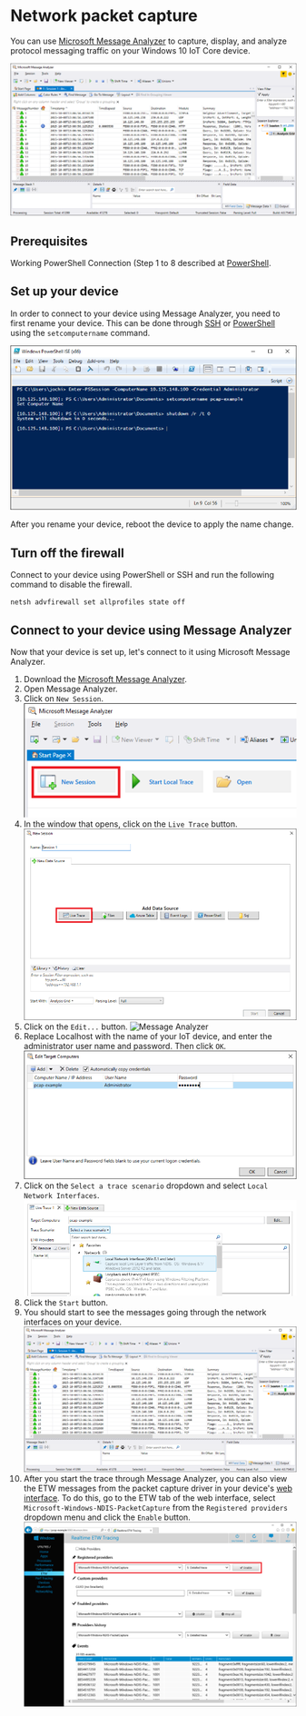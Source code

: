 # Network packet capture

You can use [Microsoft Message Analyzer](http://www.microsoft.com/en-us/download/details.aspx?id=44226) to capture, display, and analyze protocol messaging traffic on your Windows 10 IoT Core device.

![Message Analyzer](../media/NetworkPacketCapture/message-analyzer.png)

## Prerequisites

Working PowerShell Connection (Step 1 to 8 described at [PowerShell](PowerShell.md).

## Set up your device

In order to connect to your device using Message Analyzer, you need to first rename your device.  This can be done through [SSH](SSH.md) or 
[PowerShell](PowerShell.md) using the `setcomputername` command.

![PowerShell Rename Device](../media/NetworkPacketCapture/powershell-rename-device.png)

After you rename your device, reboot the device to apply the name change.

## Turn off the firewall

Connect to your device using PowerShell or SSH and run the following command to disable the firewall.
    
    netsh advfirewall set allprofiles state off
    
## Connect to your device using Message Analyzer

Now that your device is set up, let's connect to it using Microsoft Message Analyzer.

1. Download the [Microsoft Message Analyzer](http://www.microsoft.com/en-us/download/details.aspx?id=44226).
2. Open Message Analyzer.
3. Click on `New Session`.
    ![Message Analyzer](../media/NetworkPacketCapture/message-analyzer-new-session.png)
4. In the window that opens, click on the `Live Trace` button.
    ![Message Analyzer](../media/NetworkPacketCapture/message-analyzer-live-trace.png)
5. Click on the `Edit...` button.
    ![Message Analyzer]({../media/NetworkPacketCapture/message-analyzer-edit-button.png)
6. Replace Localhost with the name of your IoT device, and enter the administrator user name and password.  Then click `OK`.
    ![Message Analyzer](../media/NetworkPacketCapture/message-analyzer-edit-target-computers.png)
7. Click on the `Select a trace scenario` dropdown and select `Local Network Interfaces`.
    ![Message Analyzer](../media/NetworkPacketCapture/message-analyzer-trace-scenario.png)
8. Click the `Start` button.
9. You should start to see the messages going through the network interfaces on your device.
    ![Message Analyzer](../media/NetworkPacketCapture/message-analyzer.png)
10. After you start the trace through Message Analyzer, you can also view the ETW messages from the packet capture driver in your device's [web interface](DevicePortal.md).  To do this, go to the ETW tab of the web interface, select `Microsoft-Windows-NDIS-PacketCapture` from the `Registered providers` dropdown menu and click the `Enable` button.
    ![Message Analyzer](../media/NetworkPacketCapture/web-etw.png)    
